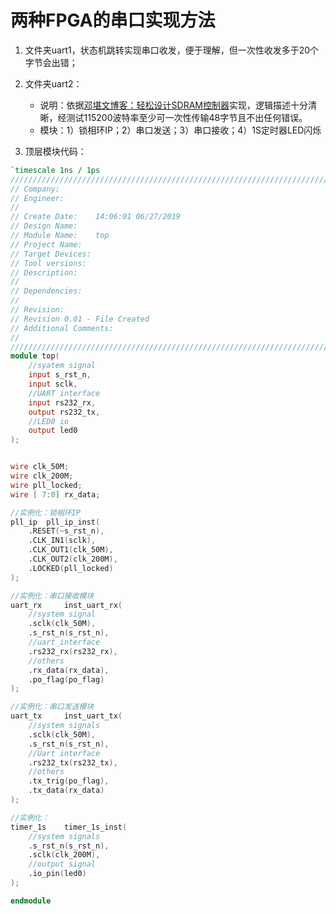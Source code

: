 # 两种FPGA的串口实现方法

1. 文件夹uart1，状态机跳转实现串口收发，便于理解，但一次性收发多于20个字节会出错；

2. 文件夹uart2：
    * 说明：依据[邓堪文博客：轻松设计SDRAM控制器](http://dengkanwen.com/)实现，逻辑描述十分清晰，经测试115200波特率至少可一次性传输48字节且不出任何错误。
    * 模块：1）锁相环IP；2）串口发送；3）串口接收；4）1S定时器LED闪烁
3. 顶层模块代码：
```verilog
`timescale 1ns / 1ps
//////////////////////////////////////////////////////////////////////////////////
// Company: 
// Engineer: 
// 
// Create Date:    14:06:01 06/27/2019 
// Design Name: 
// Module Name:    top 
// Project Name: 
// Target Devices: 
// Tool versions: 
// Description: 
//
// Dependencies: 
//
// Revision: 
// Revision 0.01 - File Created
// Additional Comments: 
//
//////////////////////////////////////////////////////////////////////////////////
module top(
	//syatem signal
	input s_rst_n,
	input sclk,
	//UART interface
	input rs232_rx,
	output rs232_tx,
	//LED0 io
	output led0
);


wire clk_50M;
wire clk_200M;
wire pll_locked;
wire [ 7:0] rx_data;

//实例化：锁相环IP
pll_ip	pll_ip_inst(
	.RESET(~s_rst_n),
	.CLK_IN1(sclk),
	.CLK_OUT1(clk_50M),
	.CLK_OUT2(clk_200M),
	.LOCKED(pll_locked)
);

//实例化：串口接收模块
uart_rx		inst_uart_rx(
	//system signal 
	.sclk(clk_50M),
 	.s_rst_n(s_rst_n),
	//uart_interface
 	.rs232_rx(rs232_rx),
	//others
	.rx_data(rx_data),
	.po_flag(po_flag)
);

//实例化：串口发送模块
uart_tx		inst_uart_tx(
	//system signals
	.sclk(clk_50M),
	.s_rst_n(s_rst_n),
	//Uart interface
	.rs232_tx(rs232_tx),
	//others
	.tx_trig(po_flag),
	.tx_data(rx_data)
);

//实例化：
timer_1s	timer_1s_inst(
	//system signals
	.s_rst_n(s_rst_n),
	.sclk(clk_200M),
	//output signal
	.io_pin(led0)
);

endmodule

```